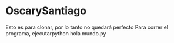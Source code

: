 # OscarySantiago
Esto es para clonar, por lo tanto no quedará perfecto
Para correr el programa, ejecutarpython hola mundo.py